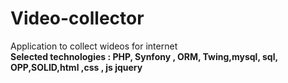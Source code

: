 # Video-collector

Application to collect wideos for internet <br>
<b>Selected technologies : PHP, Synfony , ORM, Twing,mysql, sql, OPP,SOLID,html ,css , js jquery</b>
